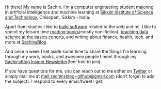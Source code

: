Hi there! My name is Sachin, I'm a computer engineering student majoring in artificial intelligence and machine learning at [Sikkim Institute of Science and Technology](http://www.sist.edu.in/Public/Index/Home "Sikkim Institute of Science and Technology"), Chisopani, Sikkim - India.

Apart from studies I like to [build software](https://stipill.in "build software") related to the web and ml. I like to spend my leisure time [reading books](https://www.sachinsblog.in/bookshelf "reading books")(mostly non-fiction), [teaching data science at the basics cohorts](https://thebasics.sachinsblog.in/ "teaching data science at the basics cohorts"), and writing about finance, health, tech, and more at [SachinsBlog](https://sachinsblog.in/ "SachinsBlog").

And once a week I set aside some time to share the things I'm learning through my work, books, and awesome people I meet through my [SachinsBlog Insider Newsletter](https://www.sachinsblog.in/newsletter "SachinsBlog Insider Newsletter")(feel free to join).

If you have questions for me, you can reach out to me either on [Twitter](http://twitter.com/sachinshrmaa "Twitter") or simply mail me at [mail.sachinsblog+github@gmail.com](mail.sachinshrmaa@gmail.com "mail.sachinshrmaa@gmail.com") (don’t forget to add the subject). I respond to every email/tweet I get.
